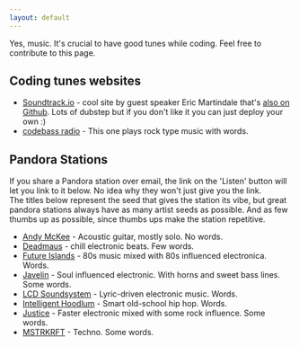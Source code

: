 ```yaml
---
layout: default
---
```


Yes, music.  It's crucial to have good tunes while coding.  Feel free to contribute to this page.

## Coding tunes websites

* [Soundtrack.io](http://soundtrack.io) - cool site by guest speaker Eric Martindale that's [also on Github](https://github.com/martindale/soundtrack.io).  Lots of dubstep but if you don't like it you can just deploy your own :)
* [codebass radio](http://codebassradio.net/) -  This one plays rock type music with words. 


## Pandora Stations
If you share a Pandora station over email, the link on the 'Listen' button will let you link to it below.  No idea why they won't just give you the link.  
The titles below represent the seed that gives the station its vibe, but great pandora stations always have as many artist seeds as possible.  And as few thumbs up as possible, since thumbs ups make the station repetitive.
* [Andy McKee](http://sg.pandora.com/wf/click?upn=MBt-2BZOsK1q8G3PeYUymlCDsDYOIP-2BgMtwJQuao5UH7WyAizKQ1KUiXA4JWuUwtJs1r90pIyr3Aj9-2B4QHsq5LElHOZ8OkI-2Fs9NUvI2qZ-2Br4s-3D_CsUHkrnkHVOKcqKxmqbcJRDBWkTIy0sOHyWHUYMvhQP4YKSk8M1beLimcJf6tKy1mRv-2F-2BG-2BpafDP0qoJg7YE4F0QbAAv0pC8lxy74fwwFyxUUpkLRf0rK4XrZkXRqbsIIeBWCQjFBsDYFwKawpUpSgjsvzdx4NVXMc16VrBKzYwKhxuHz5bO50COK-2F4id6PykHY3Pk6s1MRzAm9EOHopgQ-3D-3D) - Acoustic guitar, mostly solo.  No words.
* [Deadmaus](http://sg.pandora.com/wf/click?upn=MBt-2BZOsK1q8G3PeYUymlCDsDYOIP-2BgMtwJQuao5UH7V8W-2BApVIgmS3wctpYqo48NROmidp0ZJef76ophMfig9rhscMfkglXAby-2Bj96UAxb8-3D_CsUHkrnkHVOKcqKxmqbcJTUbXPBzMCFFRTz8JjhKvwyK1w-2B4Wo3LtB-2FVy3k8vTsfss4PwJcmQep792pUrImgT3Q-2Bdk9oqqvpgLuYierS72xkF3BZa779aiX52EU0nAtcCdOAIAhwOX8iwHLUNrjcR1P4W8PsrX-2F5YloM29vRqbusUb8pbHcN-2Fnlh5YzmUfZtkXBO5TLIEVjdB-2FbiGFaYww-3D-3D) - chill electronic beats.  Few words.
* [Future Islands](http://sg.pandora.com/wf/click?upn=MBt-2BZOsK1q8G3PeYUymlCDsDYOIP-2BgMtwJQuao5UH7X3H08Yt6E4-2BUMzPyvKqOSMK6ZHs-2FJXeRD8-2Fr2ZVi1Dca3TCyu-2FVlwIJOuF9ghTw6g-3D_CsUHkrnkHVOKcqKxmqbcJWQe44dt-2FSEJYm-2B1LXRG2QelttMt3da1GUIvgsoBgleg-2BfyrX4cmJDQqN5BuxiPSVhoV13iKgZVxehP-2F1tWQLnKt5NioBiObZ2QHMeSWdDy5ojJiRTbxmWJq3HhAUB75sICdxb5yBfpwTvnU-2BRa-2FUKksgZB-2BHRNJdaGLtlJR27Zy1vBKDAO9Yy4CHD1J9hwgwQ-3D-3D) - 80s music mixed with 80s influenced electronica.  Words.
* [Javelin](http://sg.pandora.com/wf/click?upn=MBt-2BZOsK1q8G3PeYUymlCDsDYOIP-2BgMtwJQuao5UH7VhPgiDhyhmAyrQ-2F7gyUzYrCkqb57sMiMatlyY6wPxpWxZQFR2AUhYdCRs1oKf-2FULo-3D_CsUHkrnkHVOKcqKxmqbcJcv1OzYmbdnNnl6IhOe6mhoKir9Z5nALv4jKYMpPa3lvn5OemfDhZx0uP98ONNBLxrk7RXbqwaiR54-2B-2FxMGH93SN5Mifnpz6ElfOMziJbCCfG1PGJuEpyzQXGCEstL5yOgklGPw5ob4I7YEzGE7vUjTCFoKOtMg6m9NrmU5q53u5wpBClI7Fg1fTqbBebqZKSA-3D-3D) - Soul influenced electronic.  With horns and sweet bass lines.  Some words.
* [LCD Soundsystem](http://sg.pandora.com/wf/click?upn=MBt-2BZOsK1q8G3PeYUymlCDsDYOIP-2BgMtwJQuao5UH7VbDho0vMEOxW746DC8E5Fhv-2BqmrXOpa2DA9LWlhJouFpPKUvMKToI7IcaYECXIP94-3D_CsUHkrnkHVOKcqKxmqbcJbYnPUxPyeqGMoXTLCRWsNzxq5RaodzZB8NsKkAaaYXmuvwVgCoBlqwnsWGVTsWbiP50-2BZ7gJVDH-2BKJ5NGpIoqv0pAYVqMG00vQhBI-2BRWF3qi1-2F9l3uZX6giyKsMqSQk7EIezzIbp-2FDi5GFt5j-2Fk1-2BYzvx16ueSaIerfJBVwPCeUia5wExbCtT4b3IZCYjxcyA-3D-3D) - Lyric-driven electronic music.  Words.
* [Intelligent Hoodlum](http://sg.pandora.com/wf/click?upn=MBt-2BZOsK1q8G3PeYUymlCDsDYOIP-2BgMtwJQuao5UH7WzKPNAujHRBSptBVKq8PGGow4LFpilgSs6WxZSH-2FzFtXP-2FioHfWbOzH5aN5keEE7g-3D_CsUHkrnkHVOKcqKxmqbcJSeMCHcpJL40R-2BL5wfyKpH8MkRhTUEkn-2BXHClOzbET7L7WKPnzDh-2FnAJnFIlrrQPOTt-2Ft3-2B7m4jODKbsThH6bB7WfGy7A8iTKeF3e-2FX8X8HLP3uq-2BzjjsSNiFm8pfHKp9mODkp9V2iz10cNwwwsXDkKwJKOOxvYwNqsRK3vZEOmhF5wvZQfbY5ve3x5mJiETVA-3D-3D) - Smart old-school hip hop.  Words. 
* [Justice](http://sg.pandora.com/wf/click?upn=MBt-2BZOsK1q8G3PeYUymlCDsDYOIP-2BgMtwJQuao5UH7WDpB7P9MzUW1-2Fdc24BPSjdvz4QWNKyeGSW0JiUTdzH5iAHaAY2z-2BPiB85-2FZQKu0-2BM-3D_CsUHkrnkHVOKcqKxmqbcJd8G2PpPxARayOq-2FnaQF-2ByX-2FA71FkqoaDIs02uEX0va-2FR9NnQuKCi0MN7-2Fiah3VCmCcPHPPYwXbQaMrBB2CDCi56d2zJ9dA-2Bya6Qf0l4ipB4f2SR1KYbfDHSD9vfbyxC41eSkpsYjdOSGfTDw7TGGr8891flzbAoECzDY6Chx8fmLzdywNdzwvLDbkj2rQxg-2Bw-3D-3D) - Faster electronic mixed with some rock influence.  Some words.
* [MSTRKRFT](http://sg.pandora.com/wf/click?upn=MBt-2BZOsK1q8G3PeYUymlCDsDYOIP-2BgMtwJQuao5UH7Wn-2BSsX-2Buril7QJIH9QMyUj7Q5yuym7vzqg9eczOv02dkZ9fXIj1izyBVgicUggsxk-3D_CsUHkrnkHVOKcqKxmqbcJRp7qN-2F8de9Ohi6ilW99a4uNuNNvLy7TgATVOEHCiNG6jaP9YN4pzhaCJPiJ7iAh8RRdUTYydKheBYZA7N7mBxRRmFgta8g5eIl5siyi1ZxvuYM2uBsYzuSRaejrt-2BKHpncazbYGT0MWxUYbfgDidO4C9qoO9SQtb5GPXqIr6haW6ky7kemH-2BBqXK9FrAy1HFw-3D-3D) - Techno.  Some words.
